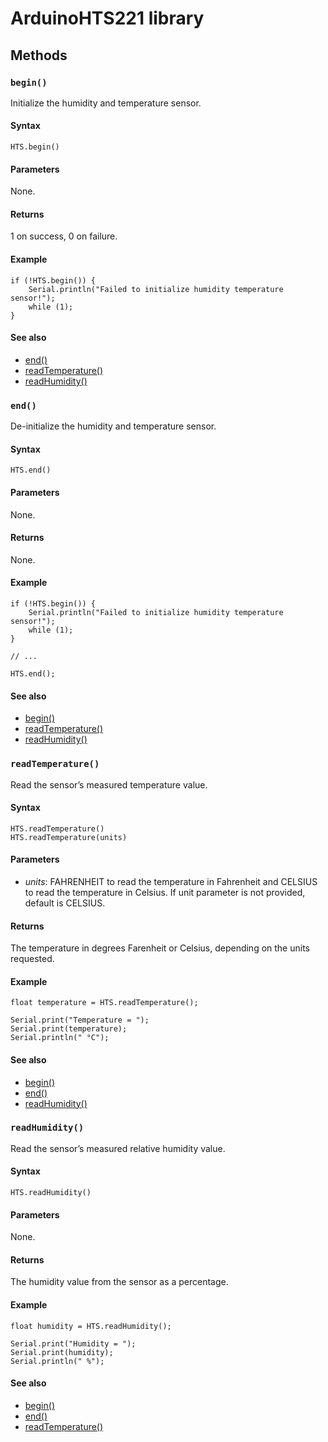 # ArduinoHTS221 library

## Methods

### `begin()`

Initialize the humidity and temperature sensor.

#### Syntax 

```
HTS.begin()
```

#### Parameters

None.

#### Returns

1 on success, 0 on failure.

#### Example

```
if (!HTS.begin()) {
    Serial.println("Failed to initialize humidity temperature sensor!");
    while (1);
}
```

#### See also

* [end()](#end)
* [readTemperature()](#readTemperature)
* [readHumidity()](#readHumidity)

### `end()`

De-initialize the humidity and temperature sensor.

#### Syntax 

```
HTS.end()
```

#### Parameters

None.

#### Returns

None.

#### Example

```
if (!HTS.begin()) {
    Serial.println("Failed to initialize humidity temperature sensor!");
    while (1);
}

// ...

HTS.end();
```

#### See also

* [begin()](#begin)
* [readTemperature()](#readTemperature)
* [readHumidity()](#readHumidity)

### `readTemperature()`

Read the sensor’s measured temperature value.

#### Syntax 

```
HTS.readTemperature()
HTS.readTemperature(units)
```

#### Parameters

* _units_: FAHRENHEIT to read the temperature in Fahrenheit and CELSIUS to read the temperature in Celsius. If unit parameter is not provided, default is CELSIUS.

#### Returns

The temperature in degrees Farenheit or Celsius, depending on the units requested.

#### Example

```
float temperature = HTS.readTemperature();

Serial.print("Temperature = ");
Serial.print(temperature);
Serial.println(" °C");
```

#### See also

* [begin()](#begin)
* [end()](#end)
* [readHumidity()](#readHumidity)

### `readHumidity()`

Read the sensor’s measured relative humidity value.

#### Syntax 

```
HTS.readHumidity()
```

#### Parameters

None.

#### Returns

The humidity value from the sensor as a percentage.

#### Example

```
float humidity = HTS.readHumidity();

Serial.print("Humidity = ");
Serial.print(humidity);
Serial.println(" %");
```

#### See also

* [begin()](#begin)
* [end()](#end)
* [readTemperature()](#readTemperature)





















